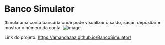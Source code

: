# Banco Simulator
Simula uma conta bancária onde pode visualizar o saldo, sacar, depositar e mostrar o número da conta. 
![image](https://github.com/Amandaaaz/BancoSimulator/assets/95643803/99b62d62-5d08-45c9-b104-18f6f7b54e2a)



Link do projeto:
https://amandaaaz.github.io/BancoSimulator/
